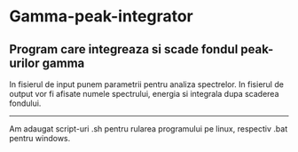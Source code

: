 # Gamma-peak-integrator
Program care integreaza si scade fondul peak-urilor gamma
---------------------------------------------------------

In fisierul de input punem parametrii pentru analiza spectrelor.
In fisierul de output vor fi afisate numele spectrului, energia si integrala dupa scaderea fondului.

---------------------------------------------------------

Am adaugat script-uri .sh pentru rularea programului pe linux, respectiv .bat pentru windows.

